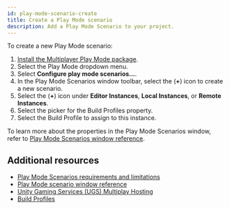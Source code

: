 ```yaml
---
id: play-mode-scenario-create
title: Create a Play Mode scenario
description: Add a Play Mode Scenario to your project.
---
```


To create a new Play Mode scenario: 
1. [Install the Multiplayer Play Mode package](https://docs-multiplayer.unity3d.com/mppm/current/install/).
2. Select the Play Mode dropdown menu.
3. Select **Configure play mode scenarios…**.
4. In the Play Mode Scenarios window toolbar, select the (**+**) icon to create a new scenario.
5. Select the (**+**) icon under **Editor Instances**, **Local Instances**, or **Remote Instances**.
6. Select the picker for the Build Profiles property.
7. Select the Build Profile to assign to this instance.

To learn more about the properties in the Play Mode Scenarios window, refer to [Play Mode Scenarios window reference](mppm-reference/play-mode-scenario-window-reference.md).

## Additional resources

- [Play Mode Scenarios requirements and limitations](play-mode-scenario-req.md)
- [Play Mode scenario window reference](mppm-reference/play-mode-scenario-window-reference.md)
- [Unity Gaming Services (UGS) Multiplay Hosting](https://docs.unity.com/ugs/en-us/manual/game-server-hosting/manual/welcome-to-multiplay)
- [Build Profiles](https://docs.unity3d.com/6000.0/Documentation/Manual/build-profiles.html)